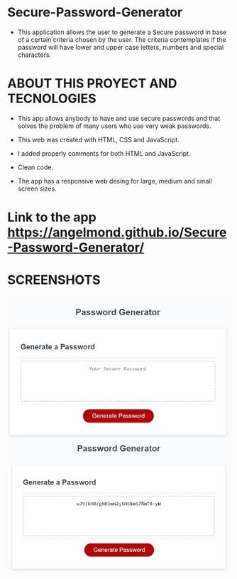 # Secure-Password-Generator

* This application allows the user to generate a Secure password in base of a certain criteria chosen by the user. The criteria contemplates if the password will have lower and upper case letters, numbers and special characters.

# ABOUT THIS PROYECT AND TECNOLOGIES

* This app allows anybody to have and use secure passwords and that solves the problem of many users who use very weak passwords.

* This web was created with HTML, CSS and JavaScript.

* I added properly comments for both HTML and JavaScript.

* Clean code.

* The app has a responsive web desing for large, medium and small screen sizes.

# Link to the app https://angelmond.github.io/Secure-Password-Generator/

# SCREENSHOTS
!["Password Generator"](assets/screenshots/screenshot1.jpg)
!["Password Generated"](assets/screenshots/screenshot2.jpg)
